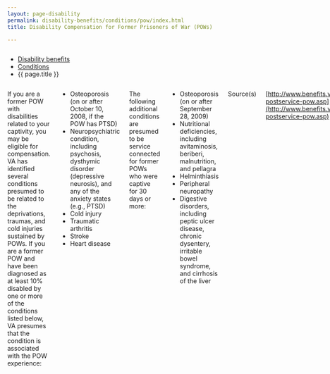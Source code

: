 ```yaml
---
layout: page-disability
permalink: disability-benefits/conditions/pow/index.html
title: Disability Compensation for Former Prisoners of War (POWs)

---
```


<div class="splash" markdown="0">
<div class="row" markdown="0">
<div class="small-12 columns" markdown="0">

<ul class="breadcrumbs" role="menubar" aria-label="Primary">
<li class="parent"><a href="{{ site.url }}/disability-benefits/">Disability benefits</a></li>
<li class="parent"><a href="{{ site.url }}/disability-benefits/conditions/">Conditions</a></li>
<li class="active">{{ page.title }}</li>
</ul>

</div>
</div>
</div>

<div class="main" role="main" markdown="0">
<div class="section one" markdown="0">
<div class="primary" markdown="0">
<div class="row" markdown="0">
<div class="small-12 columns" markdown="1">

If you are a former POW with disabilities related to your captivity, you may be eligible for compensation. VA has identified several conditions presumed to be related to the deprivations, traumas, and cold injuries sustained by POWs. If you are a former POW and have been diagnosed as at least 10% disabled by one or more of the conditions listed below, VA presumes that the condition is associated with the POW experience:

- Osteoporosis (on or after October 10, 2008, if the POW has PTSD)
- Neuropsychiatric condition, including psychosis, dysthymic disorder (depressive neurosis), and any of the anxiety states (e.g., PTSD)
- Cold injury
- Traumatic arthritis
- Stroke
- Heart disease

The following additional conditions are presumed to be service connected for former POWs who were captive for 30 days or more:

- Osteoporosis (on or after September 28, 2009)
- Nutritional deficiencies, including avitaminosis, beriberi, malnutrition, and pellagra
- Helminthiasis
- Peripheral neuropathy
- Digestive disorders, including peptic ulcer disease, chronic dysentery, irritable bowel syndrome, and cirrhosis of the liver

Source(s)

[http://www.benefits.va.gov/COMPENSATION/claims-postservice-pow.asp](http://www.benefits.va.gov/COMPENSATION/claims-postservice-pow.asp)


</div>
</div>
</div>


</div>
